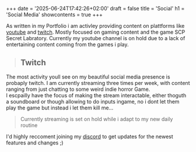 +++
date = '2025-06-24T17:42:26+02:00'
draft = false
title = 'Social'
h1 = 'Social Media'
showcontents = true
+++


As written in my Portfolio i am activley providing content on plattforms like [youtube]() and [twitch](). Mostly focused on gaming content and the game SCP Secret Labratory.
Currently my youtube channel is on hold due to a lack of entertaining content coming from the games i play. 

> ## Twitch
The most activity youll see on my beautiful social media presence is probaply twitch. I am currently streaming three times per week, with content ranging from just chatting to some weird indie horror Game. \
I escpailly have the focus of making the stream interactable, either thoguth a soundboard or though allowing to do inputs ingame, no i dont let them play the game but instead i let them kill me...

> Currently streaming is set on hold while i adapt to my new daily routine

I'd highly reccoment joining my [discord](discord.gg/SvaP4wS7rz) to get updates for the newest features and changes ;)
